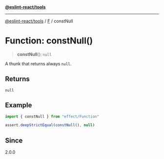 [**@eslint-react/tools**](../../../README.md)

***

[@eslint-react/tools](../../../README.md) / [F](../README.md) / constNull

# Function: constNull()

> **constNull**(): `null`

A thunk that returns always `null`.

## Returns

`null`

## Example

```ts
import { constNull } from "effect/Function"

assert.deepStrictEqual(constNull(), null)
```

## Since

2.0.0
